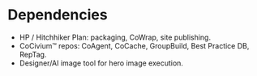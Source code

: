 # Dependencies
- HP / Hitchhiker Plan: packaging, CoWrap, site publishing.
- CoCivium™ repos: CoAgent, CoCache, GroupBuild, Best Practice DB, RepTag.
- Designer/AI image tool for hero image execution.

